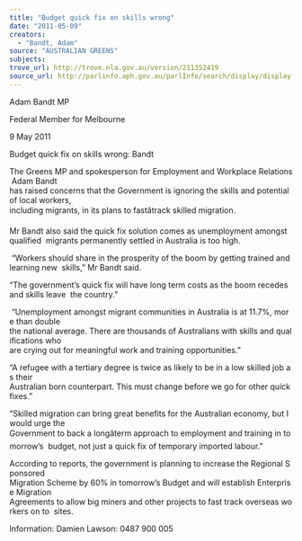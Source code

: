 ```yaml
---
title: "Budget quick fix on skills wrong"
date: "2011-05-09"
creators:
  - "Bandt, Adam"
source: "AUSTRALIAN GREENS"
subjects:
trove_url: http://trove.nla.gov.au/version/211352419
source_url: http://parlinfo.aph.gov.au/parlInfo/search/display/display.w3p;query=Id%3A%22media/pressrel/754680%22
---
```


 Adam Bandt MP 

 Federal Member for Melbourne 

 9 May 2011 

 Budget quick fix on skills wrong: Bandt 

 The Greens MP and spokesperson for Employment and Workplace Relations Adam Bandt  has raised concerns that the Government is ignoring the skills and potential of local workers,  including migrants, in its plans to fastâtrack skilled migration. 

 Mr Bandt also said the quick fix solution comes as unemployment amongst qualified  migrants permanently settled in Australia is too high. 

  “Workers should share in the prosperity of the boom by getting trained and learning new  skills,” Mr Bandt said. 

 “The government’s quick fix will have long term costs as the boom recedes and skills leave  the country.” 

  “Unemployment amongst migrant communities in Australia is at 11.7%, more than double  the national average. There are thousands of Australians with skills and qualifications who  are crying out for meaningful work and training opportunities.” 

 “A refugee with a tertiary degree is twice as likely to be in a low skilled job as their  Australian born counterpart. This must change before we go for other quick fixes.” 

 “Skilled migration can bring great benefits for the Australian economy, but I would urge the  Government to back a longâterm approach to employment and training in tomorrow’s  budget, not just a quick fix of temporary imported labour.” 

 According to reports, the government is planning to increase the Regional Sponsored  Migration Scheme by 60% in tomorrow’s Budget and will establish Enterprise Migration  Agreements to allow big miners and other projects to fast track overseas workers on to  sites. 

 Information: Damien Lawson: 0487 900 005   

